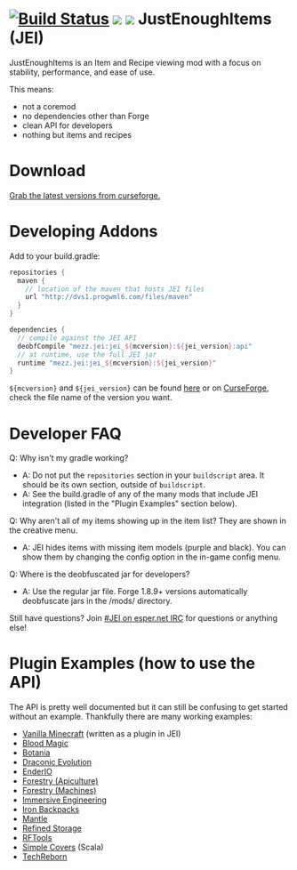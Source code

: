 [![Build Status](https://dvs1.progwml6.com/jenkins/job/JustEnoughItems/badge/icon)](https://dvs1.progwml6.com/jenkins/job/JustEnoughItems) [![](http://cf.way2muchnoise.eu/full_just-enough-items-jei_downloads.svg)](http://minecraft.curseforge.com/projects/just-enough-items-jei) [![](http://cf.way2muchnoise.eu/versions/Available%20For%20Minecraft_just-enough-items-jei_all.svg)](http://minecraft.curseforge.com/projects/just-enough-items-jei)
JustEnoughItems (JEI)
===============
JustEnoughItems is an Item and Recipe viewing mod with a focus on stability, performance, and ease of use.

This means:
 * not a coremod
 * no dependencies other than Forge
 * clean API for developers
 * nothing but items and recipes

Download
===============
[Grab the latest versions from curseforge.](http://minecraft.curseforge.com/projects/just-enough-items-jei/files)

Developing Addons
===============
Add to your build.gradle:
```gradle
repositories {
  maven {
    // location of the maven that hosts JEI files
    url "http://dvs1.progwml6.com/files/maven"
  }
}

dependencies {
  // compile against the JEI API
  deobfCompile "mezz.jei:jei_${mcversion}:${jei_version}:api"
  // at runtime, use the full JEI jar
  runtime "mezz.jei:jei_${mcversion}:${jei_version}"
}
```

`${mcversion}` and `${jei_version}` can be found [here](http://dvs1.progwml6.com/files/maven/mezz/jei/) or on [CurseForge](http://minecraft.curseforge.com/projects/just-enough-items-jei/files), check the file name of the version you want.

Developer FAQ
===
Q: Why isn't my gradle working?
 * A: Do not put the `repositories` section in your `buildscript` area. It should be its own section, outside of `buildscript`.
 * A: See the build.gradle of any of the many mods that include JEI integration (listed in the "Plugin Examples" section below).

Q: Why aren't all of my items showing up in the item list? They are shown in the creative menu.
 * A: JEI hides items with missing item models (purple and black). You can show them by changing the config option in the in-game config menu.

Q: Where is the deobfuscated jar for developers?
 * A: Use the regular jar file. Forge 1.8.9+ versions automatically deobfuscate jars in the /mods/ directory.

Still have questions? Join [#JEI on esper.net IRC](http://webchat.esper.net/?nick=JEIGithub...&channels=JEI&prompt=1) for questions or anything else!

Plugin Examples (how to use the API)
===
The API is pretty well documented but it can still be confusing to get started without an example.
Thankfully there are many working examples:
 * [Vanilla Minecraft](https://github.com/mezz/JustEnoughItems/tree/1.10/src/main/java/mezz/jei/plugins/vanilla) (written as a plugin in JEI)
 * [Blood Magic](https://github.com/WayofTime/BloodMagic/tree/1.9/src/main/java/WayofTime/bloodmagic/compat/jei)
 * [Botania](https://github.com/Vazkii/Botania/tree/master/src/main/java/vazkii/botania/client/integration/jei)
 * [Draconic Evolution](https://github.com/brandon3055/Draconic-Evolution/tree/1.9/src/main/java/com/brandon3055/draconicevolution/integration/jei)
 * [EnderIO](https://github.com/SleepyTrousers/EnderIO/tree/1.10/src/main/java/crazypants/enderio/integration/jei)
 * [Forestry (Apiculture)](https://github.com/ForestryMC/ForestryMC/blob/mc-1.10/src/main/java/forestry/apiculture/compat/ApicultureJeiPlugin.java)
 * [Forestry (Machines)](https://github.com/ForestryMC/ForestryMC/tree/mc-1.10/src/main/java/forestry/factory/recipes/jei)
 * [Immersive Engineering](https://github.com/BluSunrize/ImmersiveEngineering/tree/master/src/main/java/blusunrize/immersiveengineering/common/util/compat/jei)
 * [Iron Backpacks](https://github.com/gr8pefish/IronBackpacks/tree/master-1.10/src/main/java/gr8pefish/ironbackpacks/integration/jei)
 * [Mantle](https://github.com/SlimeKnights/Mantle/blob/master/src/main/java/slimeknights/mantle/util/JeiPlugin.java)
 * [Refined Storage](https://github.com/raoulvdberge/refinedstorage/tree/mc1.10/src/main/java/refinedstorage/integration/jei)
 * [RFTools](https://github.com/McJty/RFTools/tree/1.10/src/main/java/mcjty/rftools/jei)
 * [Simple Covers](https://github.com/bdew/covers/tree/mc1.10.2/src/net/bdew/covers/compat/jei) (Scala)
 * [TechReborn](https://github.com/TechReborn/TechReborn/tree/1.10.2/src/main/java/techreborn/compat/jei)
